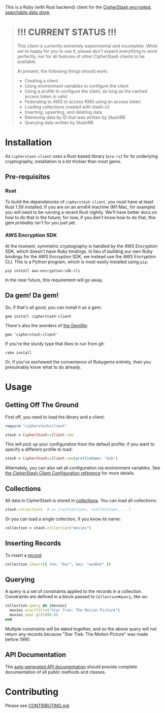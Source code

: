 This is a Ruby (with Rust backend) client for the [CipherStash encrypted, searchable data store](https://cipherstash.com).

> # !!! CURRENT STATUS !!!
>
> This client is currently extremely experimental and incomplete.
> While we're happy for you to use it, please don't expect everything to work perfectly, nor for all features of other CipherStash clients to be available.
>
> At present, the following things should work:
>
> * Creating a client
> * Using environment variables to configure the client
> * Using a profile to configure the client, as long as the cached access token is valid
> * Federating to AWS to access KMS using an access token
> * Loading collections created with stash-cli
> * Inserting, upserting, and deleting data
> * Retrieving data by ID that was written by StashRB
> * Querying data written by StashRB


# Installation

As `cipherstash-client` uses a Rust-based library (`ore-rs`) for its underlying cryptography, installation is a bit trickier than most gems.

## Pre-requisites

### Rust

To build the dependencies of `cipherstash-client`, you must have at least Rust 1.59 installed.
If you are on an arm64 machine (M1 Mac, for example) you will need to be running a recent Rust nightly.
We'll have better docs on how to do that in the future; for now, if you don't know how to do that, this gem *probably* isn't for you just yet.


### AWS Encryption SDK

At the moment, symmetric cryptography is handled by the AWS Encryption SDK, which doesn't have Ruby bindings.
In lieu of building our own Ruby bindings for the AWS Encryption SDK, we instead use the AWS Encryption CLI.
This is a Python program, which is most easily installed using `pip`:

```
pip install aws-encryption-sdk-cli
```

In the near future, this requirement will go away.


## Da gem!  Da gem!

So, if that's all good, you can install it as a gem:

    gem install cipherstash-client

There's also the wonders of [the Gemfile](http://bundler.io):

    gem 'cipherstash-client'

If you're the sturdy type that likes to run from git:

    rake install

Or, if you've eschewed the convenience of Rubygems entirely, then you
presumably know what to do already.


# Usage

## Getting Off The Ground

First off, you need to load the library and a client:

```ruby
require "cipherstash/client"

stash = CipherStash::Client.new
```

This will pick up your configuration from the default profile; if you want to specify a different profile to load:

```ruby
stash = CipherStash::Client.new(profileName: "bob")
```

Alternately, you can also set all configuration via environment variables.
See [the CipherStash Client Configuration reference](https://docs.cipherstash.com/reference/client-configuration.html) for more details.


## Collections

All data in CipherStash is stored in [collections](https://docs.cipherstash.com/reference/glossary.html#collection).
You can load all collections:


```ruby
stash.collections  # => [<collection>, <collection>, ...]
```

Or you can load a single collection, if you know its name:

```ruby
collection = stash.collection("movies")
```


## Inserting Records

To insert a [record](https://docs.cipherstash.com/reference/glossary.html#record):

```ruby
collection.insert({ foo: "bar", baz: "wombat" })
```


## Querying

A query is a set of constraints applied to the records in a collection.
Constraints are defined in a block passed to `Collection#query`, like so:

```ruby
collection.query do |movies|
  movies.exactTitle("Star Trek: The Motion Picture")
  movies.year.gt(1990.0)
end
```

Multiple constraints will be `AND`ed together, and so the above query will not return any records because "Star Trek: The Motion Picture" was made before 1990.


## API Documentation

The [auto-generated API documentation](https://rubydoc.info/gems/cipherstash-client) should provide complete documentation of all public methods and classes.



# Contributing

Please see [CONTRIBUTING.md](CONTRIBUTING.md).


